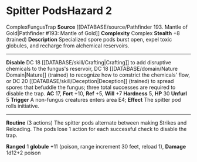 ﻿---
ac: '17'
all_resistance: null
complexity: Complex
element: null
fortitude: '+10'
hardness: 5 Hardness
hazard_type: Trap
hp: '30'
id: '402'
immunity: null
level: '2'
name: Spitter Pods
rarity: Common
reflex: '+5'
resistance: null
rus_type_level: null
school: null
source: '[[DATABASE/source/Pathfinder 193. Mantle of Gold|Pathfinder #193: Mantle
  of Gold]]'
trait:
- '[[DATABASE/trait/Complex|Complex]]'
- '[[DATABASE/trait/Fungus|Fungus]]'
- '[[DATABASE/trait/Trap|Trap]]'
type: Hazard
weakness: null
will: '+7'

---
# Spitter Pods<span class="item-type">Hazard 2</span>

<span class="item-trait">Complex</span><span class="item-trait">Fungus</span><span class="item-trait">Trap</span>
**Source** [[DATABASE/source/Pathfinder 193. Mantle of Gold|Pathfinder #193: Mantle of Gold]]
**Complexity** Complex
**Stealth** +8 (trained)
**Description** Specialized spore pods burst open, expel toxic globules, and recharge from alchemical reservoirs.

---
**Disable** DC 18 [[DATABASE/skill/Crafting|Crafting]] to add disruptive chemicals to the fungus's reservoir, DC 18 [[DATABASE/domain/Nature Domain|Nature]] (trained) to recognize how to constrict the chemicals' flow, or DC 20 [[DATABASE/skill/Deception|Deception]] (trained) to spread spores that befuddle the fungus; three total successes are required to disable the trap.
**AC** 17, **Fort** +10, **Ref** +5, **Will** +7
**Hardness** 5, **HP** 30
**Unfurl** <span class="action-icon">5</span> **Trigger** A non-fungus creatures enters area E4; **Effect** The spitter pod rolls initiative.

---
**Routine** (3 actions) The spitter pods alternate between making Strikes and Reloading. The pods lose 1 action for each successful check to disable the trap.

**Ranged** <span class="action-icon">1</span> **globule** +11 (poison, range increment 30 feet, reload 1), **Damage** 1d12+2 poison